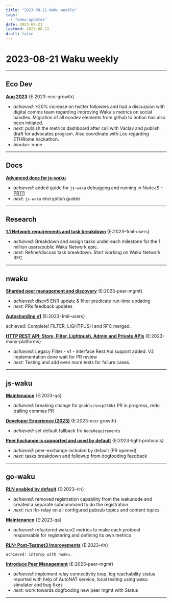 ```yaml
---
title: "2023-08-21 Waku weekly"
tags:
  - "waku-updates"
date: 2023-08-21
lastmod: 2023-08-22
draft: false
---
```


# 2023-08-21 Waku weekly
---
## Eco Dev

**[Aug 2023](https://github.com/waku-org/internal-waku-outreach/issues/103)** {E:2023-eco-growth}

- *achieved:* +20% increase on twitter followers and had a discussion with digital comms team regarding improving Waku's metrics on social handles. Migration of all ecodev elements from github to notion has also been initiated.
- *next:* publish the metrics dashboard after call with Vaclav and publish draft for advocates program. Also coordinate with Lou regarding ETHRome hackathon.
- *blocker:* none

---
## Docs

**[Advanced docs for js-waku](https://github.com/waku-org/docs.waku.org/issues/104)**

- _achieved_: added guide for `js-waku` debugging and running in NodeJS - [PR111](https://github.com/waku-org/docs.waku.org/pull/111)
- _next_: `js-waku` encryption guides

---
## Research

**[1.1 Network requirements and task breakdown](https://github.com/waku-org/research/issues/6)** {E:2023-1mil-users}

- _achieved_: Breakdown and assign tasks under each milestone for the 1 million users/public Waku Network epic.
- _next_: Refine/discuss task breakdown. Start working on Waku Network RFC.

---
## nwaku

**[Sharded peer management and discovery](https://github.com/waku-org/nwaku/issues/1919)** {E:2023-peer-mgmt}

- _achieved_: discv5 ENR update & filter predicate run-time updating
- _next_: PRs feedback updates

**[Autosharding v1](https://github.com/waku-org/nwaku/issues/1846)** {E:2023-1mil-users}

achieved: Complete! FILTER, LIGHTPUSH and RFC merged.

**[HTTP REST API: Store, Filter, Lightpush, Admin and Private APIs](https://github.com/waku-org/nwaku/issues/1076)** {E:2023-many-platforms}

- _achieved_: Legacy Filter - v1 - interface Rest Api support added. V2 implementation done wait for PR review
- _next_: Testing and add even more tests for failure cases.

---
## js-waku

**[Maintenance](https://github.com/waku-org/js-waku/issues/1455)** {E:2023-qa}

- _achieved_: breaking change for `@noble/secp256k1` PR in progress, redo trailing commas PR

**[Developer Experience (2023)](https://github.com/waku-org/js-waku/issues/1453)** {E:2023-eco-growth}

- _achieved:_ set default fallback fro `NodeRequirements`

**[Peer Exchange is supported and used by default](https://github.com/waku-org/js-waku/issues/1429)** {E:2023-light-protocols}

- _achieved_: peer-exchange included by default (PR opened)
- _next_: tasks breakdown and followup from dogfooding feedback

---
## go-waku

**[RLN enabled by default](https://github.com/waku-org/go-waku/issues/655)** {E:2023-rln}

- _achieved_: removed registration capability from the wakunode and created a separate subcommand to do the registration
- _next_: run rln-relay on all configured pubsub topics and content topics

**[Maintenance](https://github.com/waku-org/go-waku/issues/634)** {E:2023-qa}

- _achieved_: refactored wakuv2 metrics to make each protocol responsable for registering and defining its own metrics

**[RLN: Post-Testnet3 Improvements](https://github.com/waku-org/go-waku/issues/605)** {E:2023-rln}

    achieved: interop with nwaku.

**[Introduce Peer Management](https://github.com/waku-org/go-waku/issues/594)** {E:2023-peer-mgmt}

- _achieved_: implement relay connectivity loop, log reachability status reported with help of AutoNAT service, local testing using waku simulator and bug fixes
- _next_: work towards dogfooding new peer mgmt with Status

---
